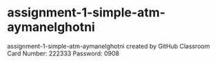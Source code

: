# assignment-1-simple-atm-aymanelghotni
assignment-1-simple-atm-aymanelghotni created by GitHub Classroom
Card Number: 222333
Password: 0908
